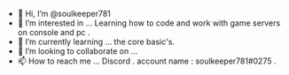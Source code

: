 - 👋 Hi, I’m @soulkeeper781
- 👀 I’m interested in ... Learning how to code and work with game servers on console and pc .
- 🌱 I’m currently learning ... the core basic's.
- 💞️ I’m looking to collaborate on ...
- 📫 How to reach me ... Discord . account name : soulkeeper781#0275 .

<!---
soulkeeper781/soulkeeper781 is a ✨ special ✨ repository because its `README.md` (this file) appears on your GitHub profile.
You can click the Preview link to take a look at your changes.
--->
